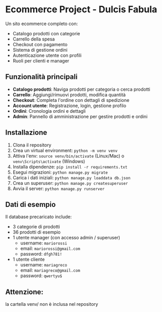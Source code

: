# Ecommerce Project - Dulcis Fabula

Un sito ecommerce completo con:
- Catalogo prodotti con categorie
- Carrello della spesa
- Checkout con pagamento
- Sistema di gestione ordini
- Autenticazione utente con profili
- Ruoli per clienti e manager

## Funzionalità principali

- **Catalogo prodotti**: Naviga prodotti per categoria o cerca prodotti
- **Carrello**: Aggiungi/rimuovi prodotti, modifica quantità
- **Checkout**: Completa l'ordine con dettagli di spedizione
- **Account utente**: Registrazione, login, gestione profilo
- **Ordini**: Cronologia ordini e dettagli
- **Admin**: Pannello di amministrazione per gestire prodotti e ordini

## Installazione

1. Clona il repository
2. Crea un virtual environment: `python -m venv venv`
3. Attiva l'env: `source venv/bin/activate` (Linux/Mac) o `venv\Scripts\activate` (Windows)
4. Installa dipendenze: `pip install -r requirements.txt`
5. Esegui migrazioni: `python manage.py migrate`
6. Carica i dati iniziali: `python manage.py loaddata db.json`
7. Crea un superuser: `python manage.py createsuperuser`
8. Avvia il server: `python manage.py runserver`

## Dati di esempio

Il database precaricato include:
- 3 categorie di prodotti
- 36 prodotti di esempio
- 1 utente manager (con accesso admin / superuser)
  - username: `mariorossi`  
  - email: `mariorossi@gmail.com`  
  - password: `dfgh781!`
- 1 utente cliente
  - username: `mariagreco`  
  - email: `mariagreco@gmail.com`  
  - password: `qwertyu$`

## Attenzione: 
la cartella venv/ non è inclusa nel repository
